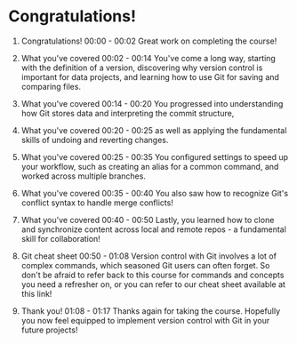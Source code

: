 # Congratulations!

1. Congratulations!
00:00 - 00:02
Great work on completing the course!

2. What you've covered
00:02 - 00:14
You've come a long way, starting with the definition of a version, discovering why version control is important for data projects, and learning how to use Git for saving and comparing files.

3. What you've covered
00:14 - 00:20
You progressed into understanding how Git stores data and interpreting the commit structure,

4. What you've covered
00:20 - 00:25
as well as applying the fundamental skills of undoing and reverting changes.

5. What you've covered
00:25 - 00:35
You configured settings to speed up your workflow, such as creating an alias for a common command, and worked across multiple branches.

6. What you've covered
00:35 - 00:40
You also saw how to recognize Git's conflict syntax to handle merge conflicts!

7. What you've covered
00:40 - 00:50
Lastly, you learned how to clone and synchronize content across local and remote repos - a fundamental skill for collaboration!

8. Git cheat sheet
00:50 - 01:08
Version control with Git involves a lot of complex commands, which seasoned Git users can often forget. So don't be afraid to refer back to this course for commands and concepts you need a refresher on, or you can refer to our cheat sheet available at this link!

9. Thank you!
01:08 - 01:17
Thanks again for taking the course. Hopefully you now feel equipped to implement version control with Git in your future projects!